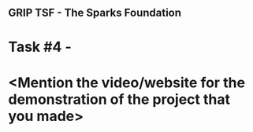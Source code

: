 ## GRIP TSF - The Sparks Foundation
# Task #4 - <Mention Task Name Here>

# <Mention the video/website for the demonstration of the project that you made>
